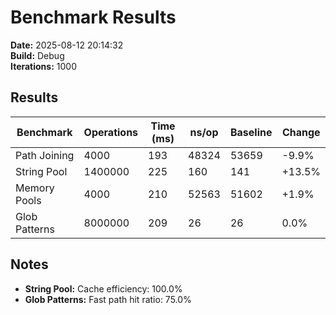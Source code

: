 # Benchmark Results

**Date:** 2025-08-12 20:14:32  
**Build:** Debug  
**Iterations:** 1000  

## Results

| Benchmark | Operations | Time (ms) | ns/op | Baseline | Change |
|-----------|------------|-----------|-------|----------|--------|
| Path Joining | 4000 | 193 | 48324 | 53659 | -9.9% |
| String Pool | 1400000 | 225 | 160 | 141 | +13.5% |
| Memory Pools | 4000 | 210 | 52563 | 51602 | +1.9% |
| Glob Patterns | 8000000 | 209 | 26 | 26 | 0.0% |

## Notes

- **String Pool:** Cache efficiency: 100.0%
- **Glob Patterns:** Fast path hit ratio: 75.0%
